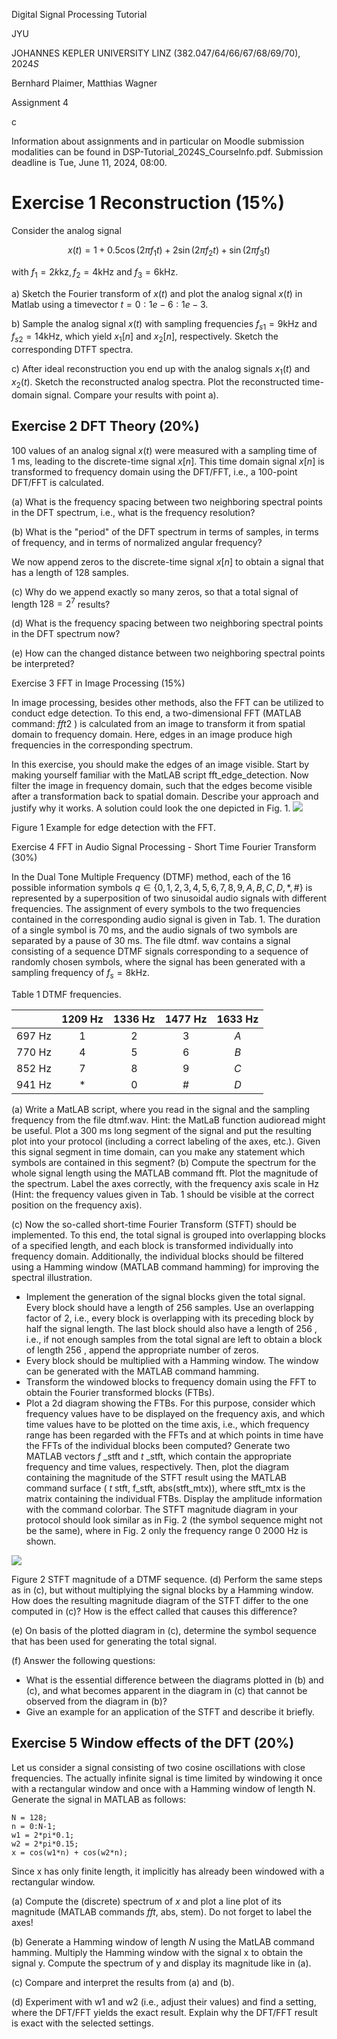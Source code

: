 Digital Signal Processing Tutorial

JYU

JOHANNES KEPLER UNIVERSITY LINZ $(382.047 / 64 / 66 / 67 / 68 / 69 / 70), 2024 S$

Bernhard Plaimer, Matthias Wagner

Assignment 4

c

Information about assignments and in particular on Moodle submission modalities can be found in DSP-Tutorial_2024S_Courselnfo.pdf. Submission deadline is Tue, June 11, 2024, 08:00.

# Exercise 1 Reconstruction (15\%) 

Consider the analog signal

$$
x(t)=1+0.5 \cos \left(2 \pi f_{1} t\right)+2 \sin \left(2 \pi f_{2} t\right)+\sin \left(2 \pi f_{3} t\right)
$$

with $f_{1}=2 k \mathrm{kz}, f_{2}=4 \mathrm{kHz}$ and $f_{3}=6 \mathrm{kHz}$.

a) Sketch the Fourier transform of $x(t)$ and plot the analog signal $x(t)$ in Matlab using a timevector $t=0: 1 e-6: 1 e-3$.

b) Sample the analog signal $x(t)$ with sampling frequencies $f_{s 1}=9 \mathrm{kHz}$ and $f_{s 2}=14 \mathrm{kHz}$, which yield $x_{1}[n]$ and $x_{2}[n]$, respectively. Sketch the corresponding DTFT spectra.

c) After ideal reconstruction you end up with the analog signals $x_{1}(t)$ and $x_{2}(t)$. Sketch the reconstructed analog spectra. Plot the reconstructed time-domain signal. Compare your results with point a).

## Exercise 2 DFT Theory (20\%)

100 values of an analog signal $x(t)$ were measured with a sampling time of $1 \mathrm{~ms}$, leading to the discrete-time signal $x[n]$. This time domain signal $x[n]$ is transformed to frequency domain using the DFT/FFT, i.e., a 100-point DFT/FFT is calculated.

(a) What is the frequency spacing between two neighboring spectral points in the DFT spectrum, i.e., what is the frequency resolution?

(b) What is the "period" of the DFT spectrum in terms of samples, in terms of frequency, and in terms of normalized angular frequency?

We now append zeros to the discrete-time signal $x[n]$ to obtain a signal that has a length of 128 samples.

(c) Why do we append exactly so many zeros, so that a total signal of length $128=2^{7}$ results?

(d) What is the frequency spacing between two neighboring spectral points in the DFT spectrum now?

(e) How can the changed distance between two neighboring spectral points be interpreted?

Exercise 3 FFT in Image Processing (15\%)

In image processing, besides other methods, also the FFT can be utilized to conduct edge detection. To this end, a two-dimensional FFT (MATLAB command: $f f t 2$ ) is calculated from an image to transform it from spatial domain to frequency domain. Here, edges in an image produce high frequencies in the corresponding spectrum.

In this exercise, you should make the edges of an image visible. Start by making yourself familiar with the MatLAB script fft_edge_detection. Now filter the image in frequency domain, such that the edges become visible after a transformation back to spatial domain. Describe your approach and justify why it works. A solution could look the one depicted in Fig. 1.
![](https://cdn.mathpix.com/cropped/2024_05_20_fb408b21a3cafdbd1f66g-2.jpg?height=480&width=1612&top_left_y=771&top_left_x=220)

Figure 1 Example for edge detection with the FFT.

Exercise 4 FFT in Audio Signal Processing - Short Time Fourier Transform (30\%)

In the Dual Tone Multiple Frequency (DTMF) method, each of the 16 possible information symbols $q \in\{0,1,2,3,4,5,6,7,8,9, A, B, C, D, *, \#\}$ is represented by a superposition of two sinusoidal audio signals with different frequencies. The assignment of every symbols to the two frequencies contained in the corresponding audio signal is given in Tab. 1. The duration of a single symbol is $70 \mathrm{~ms}$, and the audio signals of two symbols are separated by a pause of $30 \mathrm{~ms}$. The file $\mathrm{dtmf}$. wav contains a signal consisting of a sequence DTMF signals corresponding to a sequence of randomly chosen symbols, where the signal has been generated with a sampling frequency of $f_{s}=8 \mathrm{kHz}$.

Table 1 DTMF frequencies.

|  | $1209 \mathrm{~Hz}$ | $1336 \mathrm{~Hz}$ | $1477 \mathrm{~Hz}$ | $1633 \mathrm{~Hz}$ |
| :---: | :---: | :---: | :---: | :---: |
| $697 \mathrm{~Hz}$ | 1 | 2 | 3 | $A$ |
| $770 \mathrm{~Hz}$ | 4 | 5 | 6 | $B$ |
| $852 \mathrm{~Hz}$ | 7 | 8 | 9 | $C$ |
| $941 \mathrm{~Hz}$ | $*$ | 0 | $\#$ | $D$ |

(a) Write a MatLAB script, where you read in the signal and the sampling frequency from the file dtmf.wav. Hint: the MatLaB function audioread might be useful. Plot a $300 \mathrm{~ms}$ long segment of the signal and put the resulting plot into your protocol (including a correct labeling of the axes, etc.). Given this signal segment in time domain, can you make any statement which symbols are contained in this segment?
(b) Compute the spectrum for the whole signal length using the MATLAB command fft. Plot the magnitude of the spectrum. Label the axes correctly, with the frequency axis scale in $\mathrm{Hz}$ (Hint: the frequency values given in Tab. 1 should be visible at the correct position on the frequency axis).

(c) Now the so-called short-time Fourier Transform (STFT) should be implemented. To this end, the total signal is grouped into overlapping blocks of a specified length, and each block is transformed individually into frequency domain. Additionally, the individual blocks should be filtered using a Hamming window (MATLAB command hamming) for improving the spectral illustration.

- Implement the generation of the signal blocks given the total signal. Every block should have a length of 256 samples. Use an overlapping factor of 2, i.e., every block is overlapping with its preceding block by half the signal length. The last block should also have a length of 256 , i.e., if not enough samples from the total signal are left to obtain a block of length 256 , append the appropriate number of zeros.
- Every block should be multiplied with a Hamming window. The window can be generated with the MATLAB command hamming.
- Transform the windowed blocks to frequency domain using the FFT to obtain the Fourier transformed blocks (FTBs).
- Plot a 2d diagram showing the FTBs. For this purpose, consider which frequency values have to be displayed on the frequency axis, and which time values have to be plotted on the time axis, i.e., which frequency range has been regarded with the FFTs and at which points in time have the FFTs of the individual blocks been computed? Generate two MATLAB vectors $f$ _stft and $t$ _stft, which contain the appropriate frequency and time values, respectively. Then, plot the diagram containing the magnitude of the STFT result using the MATLAB command surface ( $t$ stft, f_stft, abs(stft_mtx)), where stft_mtx is the matrix containing the individual FTBs. Display the amplitude information with the command colorbar. The STFT magnitude diagram in your protocol should look similar as in Fig. 2 (the symbol sequence might not be the same), where in Fig. 2 only the frequency range 0 $2000 \mathrm{~Hz}$ is shown.

![](https://cdn.mathpix.com/cropped/2024_05_20_fb408b21a3cafdbd1f66g-3.jpg?height=662&width=848&top_left_y=1916&top_left_x=570)

Figure 2 STFT magnitude of a DTMF sequence.
(d) Perform the same steps as in (c), but without multiplying the signal blocks by a Hamming window. How does the resulting magnitude diagram of the STFT differ to the one computed in (c)? How is the effect called that causes this difference?

(e) On basis of the plotted diagram in (c), determine the symbol sequence that has been used for generating the total signal.

(f) Answer the following questions:

- What is the essential difference between the diagrams plotted in (b) and (c), and what becomes apparent in the diagram in (c) that cannot be observed from the diagram in (b)?
- Give an example for an application of the STFT and describe it briefly.


## Exercise 5 Window effects of the DFT (20\%)

Let us consider a signal consisting of two cosine oscillations with close frequencies. The actually infinite signal is time limited by windowing it once with a rectangular window and once with a Hamming window of length N. Generate the signal in MATLAB as follows:

```
N = 128;
n = 0:N-1;
w1 = 2*pi*0.1;
w2 = 2*pi*0.15;
x = cos(w1*n) + cos(w2*n);
```

Since $\mathrm{x}$ has only finite length, it implicitly has already been windowed with a rectangular window.

(a) Compute the (discrete) spectrum of $x$ and plot a line plot of its magnitude (MATLAB commands $f f t$, abs, stem). Do not forget to label the axes!

(b) Generate a Hamming window of length $N$ using the MatLAB command hamming. Multiply the Hamming window with the signal $\mathrm{x}$ to obtain the signal $\mathrm{y}$. Compute the spectrum of $\mathrm{y}$ and display its magnitude like in (a).

(c) Compare and interpret the results from (a) and (b).

(d) Experiment with w1 and w2 (i.e., adjust their values) and find a setting, where the DFT/FFT yields the exact result. Explain why the DFT/FFT result is exact with the selected settings.

